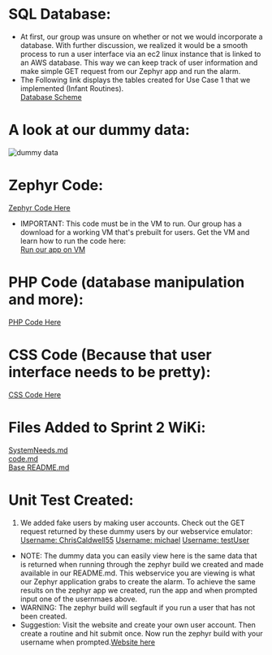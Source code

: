 # SQL Database:
- At first, our group was unsure on whether or not we would incorporate a database. With further discussion, we realized it would be a smooth process to run a user interface via an ec2 linux instance that is linked to an AWS database. This way we can keep track of user information and make simple GET request from our Zephyr app and run the alarm.  
- The Following link displays the tables created for Use Case 1 that we implemented (Infant Routines).  
[Database Scheme](https://github.com/segFaultCity/ZephyrGroup3/blob/master/markdownFiles/databaseScheme.md)

# A look at our dummy data:
![dummy data](https://github.com/segFaultCity/ZephyrGroup3/blob/master/images/dummyData.png)

# Zephyr Code:
[Zephyr Code Here](https://github.com/segFaultCity/ZephyrGroup3/tree/master/code/Zephyr-Group-3/Project)
- IMPORTANT: This code must be in the VM to run. Our group has a download for a working VM that's prebuilt for users. Get the VM and learn how to run the code here:    
[Run our app on VM](https://github.com/segFaultCity/ZephyrGroup3/blob/master/README.md)

# PHP Code (database manipulation and more):  
[PHP Code Here](https://github.com/segFaultCity/ZephyrGroup3/tree/master/code/php)

# CSS Code (Because that user interface needs to be pretty):  
[CSS Code Here](https://github.com/segFaultCity/ZephyrGroup3/tree/master/code/css)

# Files Added to Sprint 2 WiKi:  
[SystemNeeds.md](https://github.com/segFaultCity/ZephyrGroup3/blob/master/markdownFiles/SystemNeeds.md)  
[code.md](https://github.com/segFaultCity/ZephyrGroup3/blob/master/markdownFiles/code.md)  
[Base README.md](https://github.com/segFaultCity/ZephyrGroup3/blob/master/README.md)  

# Unit Test Created:
1. We added fake users by making user accounts. Check out the GET request returned by these dummy users by our webservice emulator:
[Username: ChrisCaldwell55](http://ec2-34-201-220-43.compute-1.amazonaws.com/remindOclock/webService.php?username=ChrisCaldwell55&reminder=infantRoutine)
[Username: michael](http://ec2-34-201-220-43.compute-1.amazonaws.com/remindOclock/webService.php?username=michael&reminder=infantRoutine)
[Username: testUser](http://ec2-34-201-220-43.compute-1.amazonaws.com/remindOclock/webService.php?username=testUser&reminder=infantRoutine)

  - NOTE: The dummy data you can easily view here is the same data that is returned when running through the zephyr build we created and made available in our README.md. This webservice you are viewing is what our Zephyr application grabs to create the alarm. To achieve the same results on the zephyr app we created, run the app and when prompted input one of the usernmaes above. 
  - WARNING: The zephyr build will segfault if you run a user that has not been created.
  - Suggestion: Visit the website and create your own user account. Then create a routine and hit submit once. Now run the zephyr build with your username when prompted.[Website here](http://ec2-34-201-220-43.compute-1.amazonaws.com/remindOclock/) 
  
